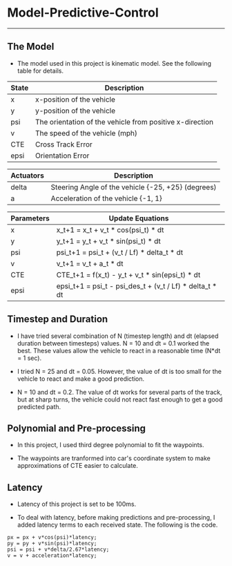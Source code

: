 # Model-Predictive-Control
---

## The Model

* The model used in this project is kinematic model. See the following table for details.

State | Description
------|-------------
x     | x-position of the vehicle
y     | y-position of the vehicle
psi   | The orientation of the vehicle from positive x-direction
v     | The speed of the vehicle (mph)
CTE   | Cross Track Error
epsi  | Orientation Error

Actuators | Description
----------|-------------
delta     | Steering Angle of the vehicle {-25, +25} (degrees)
a         | Acceleration of the vehicle {-1, 1}

Parameters | Update Equations
-----------|------------------
x          | x_t+1 = x_t + v_t * cos(psi_t) * dt
y          | y_t+1 = y_t + v_t * sin(psi_t) * dt
psi        | psi_t+1 = psi_t + (v_t / Lf) * delta_t * dt
v          | v_t+1 = v_t + a_t * dt
CTE        | CTE_t+1 = f(x_t) - y_t + v_t * sin(epsi_t) * dt
epsi       | epsi_t+1 = psi_t - psi_des_t + (v_t / Lf) * delta_t * dt



## Timestep and Duration

* I have tried several combination of N (timestep length) and dt (elapsed duration between timesteps) values. N = 10 and dt = 0.1 worked the best. These values allow the vehicle to react in a reasonable time (N*dt = 1 sec).

* I tried N = 25 and dt = 0.05. However, the value of dt is too small for the vehicle to react and make a good prediction.

* N = 10 and dt = 0.2. The value of dt works for several parts of the track, but at sharp turns, the vehicle could not react fast enough to get a good predicted path.


## Polynomial and Pre-processing

* In this project, I used third degree polynomial to fit the waypoints. 

* The waypoints are tranformed into car's coordinate system to make approximations of CTE easier to calculate.

## Latency

* Latency of this project is set to be 100ms. 

* To deal with latency, before making predictions and pre-processing, I added latency terms to each received state. The following is the code.

```
px = px + v*cos(psi)*latency;
py = py + v*sin(psi)*latency;
psi = psi + v*delta/2.67*latency;
v = v + acceleration*latency;
```



